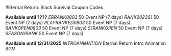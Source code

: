 #Eternal Return: Black Survival Coupon Codes

**Available until ????**
*ERRANK0803* 50 Event NP (7 days)
*RANK2023S1* 50 Event NP (7 days)
*PLAYRANKED0803* 50 Event NP (7 days)
*RANKOPEN0803* 50 Event NP (7 days)
*S1RANKOPEN* 50 Event NP (7 days)
*SEASON1RANK* 50 Event NP (7 days)

**Available until 12/31/2025**
*INTROANIMATION* Eternal Return Intro Animation BGM